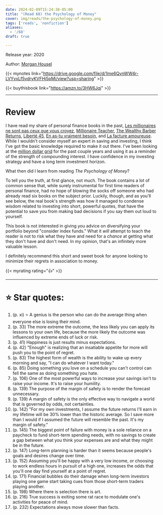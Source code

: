 ```yaml
---
date: 2024-02-09T15:24:38-05:00
title: "(Read 68) the Psychology of Money"
cover: img/reads/the-psychology-of-money.png
tags: ['reads', 'nonfiction']
aliases:
  - '/68'
draft: true

---
```


Release year: 2020

Author: [Morgan Housel](https://www.morganhousel.com/)

{{< mynotes link="https://drive.google.com/file/d/1me6QvnWW4r-LVYvxLf5vdryKVFHj5pMi/view?usp=sharing" >}}

{{< buythisbook link="https://amzn.to/3HW6Jqi" >}}

---

# Review

I have read my share of personal finance books in the past, [Les
millionaires ne sont pas ceux que vous croyez](/4), [Millionaire
Teacher](/5), [The Wealthy Barber Returns](/6), [Liberté 45](/7), [En
as-tu vraiment besoin](/8), and [La facture amoureuse](/10). While I
wouldn't consider myself an expert in saving and investing, I think I've
got the basic knowledge required to make it out there. I've been looking
at the [million dollar grid](/million) for the past couple years and
using it as a reminder of the strength of compounding interest. I have
confidence in my investing strategy and have a long term investment
horizon.

What then did I learn from reading *The Psychology of Money*?

To tell you the truth, at first glance, not much. The book contains a
lot of common sense that, while surely instrumental for first time
readers of personal finance, had no hope of blowing the socks off
someone who had already read six books on the subject prior. Luckily,
though, and as you'll see below, the real book's strength was how it
managed to condense wisdom related to investing into short, powerful
quotes, that have the potential to save you from making bad decisions if
you say them out loud to yourself.

This book is not interested in giving you advice on diversifying your
portfolio beyond "consider index funds." What it *will* attempt to teach
the reader is not to risk what they have and need for a *chance* at
getting what they don't have and don't need. In my opinion, that's an
infinitely more valuable lesson.

I definitely recommend this short and sweet book for anyone looking to minimize their
regrets in association to money.

{{< myrating rating="👍" >}}

---

# :star: Star quotes:

1. (p. xi) :star: A genius is the person who can do the average thing when
   everyone else is losing their mind.
1. (p. 33) The more extreme the outcome, the less likely you can apply
   its lessons to your own life, because the more likely the outcome was
   influenced by extreme ends of luck or risk.
1. (p. 41) Happiness is just results minus expectations.
1. (p. 42) "Enough" is realizing that an insatiable appetite for more
   will push you to the point of regret.
1. (p. 83) The highest form of wealth is the ability to wake up every
   morning and say, "I can do whatever I want today."
1. (p. 85) Doing something you love on a schedule you can't control can
   fell the same as doing something you hate.
1. (p. 106) One of the most powerful ways to increase your savings isn't
   to raise your income. It's to raise your humility.
1. (p. 139) The purpose of the margin of safety is to render the
   forecast unnecessary.
1. (p. 139) A margin of safety is the only effective way to navigate a
   world that is governed by odds, not certainties.
1. (p. 142) "For my own investments, I assume the future returns I'll
   earn in my lifetime will be 30% lower than the historic average. So I
   save more than I would if I assumed the future will resemble the
   past. It's my margin of safety."
1. (p. 145) The biggest point of failure with money is a sole reliance
   on a paycheck to fund short-term spending needs, with no savings to
   create a gap between what you think your expenses are and what they
   might be in the future.
1. (p. 147) Long-term planning is harder than it seems because people's
   goals and desires change over time.
1. (p. 152) Assuming you'll be happy with a very low income, or choosing
   to work endless hours in pursuit of a high one, increases the odds
   that you'll one day find yourself at a point of regret.
1. (p. 171) Financial bubbles do their damage when long-term investors
   playing one game start taking cues from those short-term traders
   playing another.
1. (p. 198) Where there is selection there is art.
1. (p. 216) True success is exiting some rat race to modulate one's
   activities for peace of mind.
1. (p. 232) Expectations always move slower than facts.
